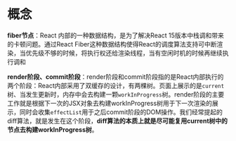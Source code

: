 # 概念

**fiber节点**：React 内部的一种数据结构，是为了解决React 15版本中栈调和带来的卡顿问题。通过React Fiber这种数据结构使得React的调度算法支持可中断渲染，当优先级不够的时候，将执行权还给渲染线程，当有空闲时机的时候再继续执行调和

**render阶段、commit阶段**：render阶段和commit阶段指的是React内部执行的两个阶段：React内部采用了双缓存的设计，有两棵树。页面上展示的是`current`树、当发生更新时，内存中会去构建一颗`workInProgress`树。render阶段的主要工作就是根据下一次的JSX对象去构建workInProgress树用于下一次渲染的展示，同时会收集`effectList`用于之后commit阶段的DOM操作。我们经常提起的diff算法，就是发生在这个阶段，**diff算法的本质上就是尽可能复用current树中的节点去构建workInProgress树**。
